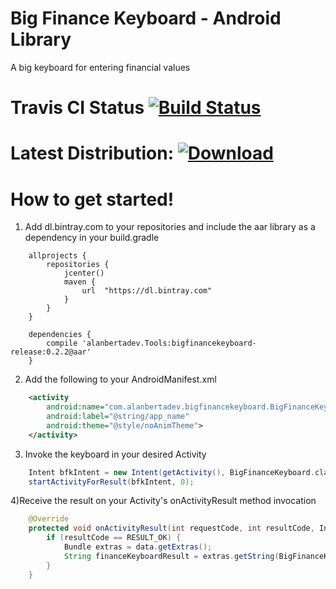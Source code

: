 # Big Finance Keyboard - Android Library
A big keyboard for entering financial values

# Travis CI Status [![Build Status](https://travis-ci.org/alanbertadev/androidbigfinancekeyboard.svg?branch=master)](https://travis-ci.org/alanbertadev/androidbigfinancekeyboard)

# Latest Distribution: [ ![Download](https://api.bintray.com/packages/alanbertadev/Tools/BigFinanceKeyboard/images/download.svg) ](https://bintray.com/alanbertadev/Tools/BigFinanceKeyboard/_latestVersion)

# How to get started!

1) Add dl.bintray.com to your repositories and include the aar library as a dependency in your build.gradle
```Gradle
    allprojects {
        repositories {
            jcenter()
            maven {
                url  "https://dl.bintray.com"
            }
        }
    }

    dependencies {
        compile 'alanbertadev.Tools:bigfinancekeyboard-release:0.2.2@aar'
    }
```

2) Add the following to your AndroidManifest.xml
```XML
    <activity
        android:name="com.alanbertadev.bigfinancekeyboard.BigFinanceKeyboard"
        android:label="@string/app_name"
        android:theme="@style/noAnimTheme">
    </activity>
```

3) Invoke the keyboard in your desired Activity
```Java
    Intent bfkIntent = new Intent(getActivity(), BigFinanceKeyboard.class);
    startActivityForResult(bfkIntent, 0);
```

4)Receive the result on your Activity's onActivityResult method invocation
```Java
    @Override
    protected void onActivityResult(int requestCode, int resultCode, Intent data) {
        if (resultCode == RESULT_OK) {
            Bundle extras = data.getExtras();
            String financeKeyboardResult = extras.getString(BigFinanceKeyboard.INTENT_EXTRA_KEY);
        }
    }
```